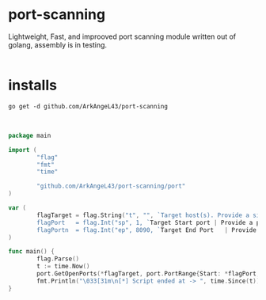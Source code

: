 # port-scanning
Lightweight, Fast, and improoved port scanning module written out of golang, assembly is in testing.
<br>
<br>
# installs
```
go get -d github.com/ArkAngeL43/port-scanning

```
<br>

```go
package main

import (
        "flag"
        "fmt"
        "time"

        "github.com/ArkAngeL43/port-scanning/port"
)

var (
        flagTarget = flag.String("t", "", `Target host(s). Provide a single IP: "1.2.3.4", a CIDR block ">
        flagPort   = flag.Int("sp", 1, `Target Start port | Provide a port to start from EX -> 1`)
        flagPortn  = flag.Int("ep", 8090, `Target End Port   | Provide a port to stop ascanning at ex -> >
)

func main() {
        flag.Parse()
        t := time.Now()
        port.GetOpenPorts(*flagTarget, port.PortRange{Start: *flagPort, End: *flagPortn})
        fmt.Println("\033[31m\n[*] Script ended at -> ", time.Since(t))
}

```
<br>
